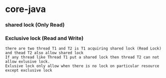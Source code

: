 # core-java


### shared lock (Only Read)
### Exclusive lock (Read and Write)
    there are two thread T1 and T2 is T1 acquiring shared lock (Read Lock) and thead T2 also allow shared lock
    If any thread like Thread T1 put a shared lock then thread T2 can not allow exlusive lock.
    Exlusive lock only allow when there is no lock on particular resource except exclusive lock
